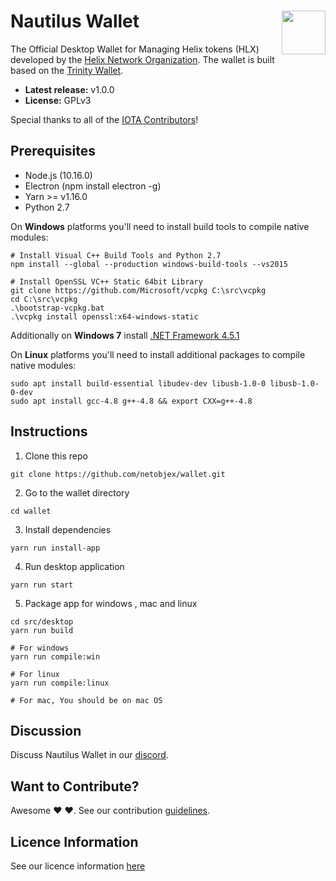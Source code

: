# Nautilus Wallet<img align="right" src="https://hlx.ai/images/Helix_Logo-white.svg" height="70px" />

The Official Desktop Wallet for Managing Helix tokens (HLX) developed by the [Helix Network Organization](https://github/helixnetwork). The wallet is built based on the [Trinity Wallet](https://github.com/iotaledger/trinity-wallet). 

-   **Latest release:** v1.0.0 
-   **License:** GPLv3

Special thanks to all of the [IOTA Contributors](https://github.com/iotaledger/trinity-wallet/graphs/contributors)!

## Prerequisites

- Node.js (10.16.0)
- Electron (npm install electron -g)
- Yarn >= v1.16.0
- Python 2.7


On **Windows** platforms you'll need to install build tools to compile native modules:

```
# Install Visual C++ Build Tools and Python 2.7
npm install --global --production windows-build-tools --vs2015

# Install OpenSSL VC++ Static 64bit Library
git clone https://github.com/Microsoft/vcpkg C:\src\vcpkg
cd C:\src\vcpkg
.\bootstrap-vcpkg.bat
.\vcpkg install openssl:x64-windows-static
```
Additionally on **Windows 7** install [.NET Framework 4.5.1](https://www.microsoft.com/en-us/download/details.aspx?id=40773)

On **Linux** platforms you'll need to install additional packages to compile native modules:

```
sudo apt install build-essential libudev-dev libusb-1.0-0 libusb-1.0-0-dev
sudo apt install gcc-4.8 g++-4.8 && export CXX=g++-4.8

```
## Instructions

1. Clone this repo
```
git clone https://github.com/netobjex/wallet.git
```

2. Go to the wallet directory
```
cd wallet
```

3. Install dependencies
```
yarn run install-app
```

4. Run desktop application
```
yarn run start
```

5. Package app for windows , mac and linux

```
cd src/desktop
yarn run build

# For windows
yarn run compile:win

# For linux
yarn run compile:linux

# For mac, You should be on mac OS
```

## Discussion

Discuss Nautilus Wallet in our [discord](https://discord.gg/Mh6Tafg).

## Want to Contribute?

Awesome :heart: :heart:. See our contribution [guidelines](https://github.com/netobjex/wallet/blob/documentation/contributing.MD).

## Licence Information

See our licence information [here](LICENSE)
